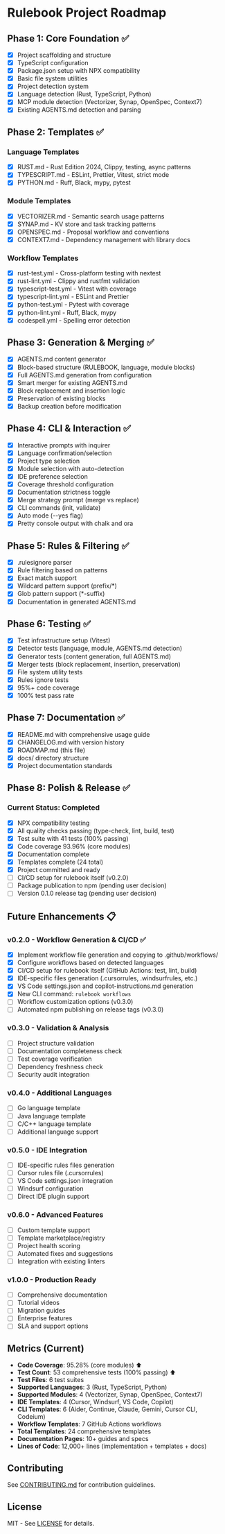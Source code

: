 # Rulebook Project Roadmap

## Phase 1: Core Foundation ✅

- [x] Project scaffolding and structure
- [x] TypeScript configuration
- [x] Package.json setup with NPX compatibility
- [x] Basic file system utilities
- [x] Project detection system
- [x] Language detection (Rust, TypeScript, Python)
- [x] MCP module detection (Vectorizer, Synap, OpenSpec, Context7)
- [x] Existing AGENTS.md detection and parsing

## Phase 2: Templates ✅

### Language Templates
- [x] RUST.md - Rust Edition 2024, Clippy, testing, async patterns
- [x] TYPESCRIPT.md - ESLint, Prettier, Vitest, strict mode
- [x] PYTHON.md - Ruff, Black, mypy, pytest

### Module Templates
- [x] VECTORIZER.md - Semantic search usage patterns
- [x] SYNAP.md - KV store and task tracking patterns
- [x] OPENSPEC.md - Proposal workflow and conventions
- [x] CONTEXT7.md - Dependency management with library docs

### Workflow Templates
- [x] rust-test.yml - Cross-platform testing with nextest
- [x] rust-lint.yml - Clippy and rustfmt validation
- [x] typescript-test.yml - Vitest with coverage
- [x] typescript-lint.yml - ESLint and Prettier
- [x] python-test.yml - Pytest with coverage
- [x] python-lint.yml - Ruff, Black, mypy
- [x] codespell.yml - Spelling error detection

## Phase 3: Generation & Merging ✅

- [x] AGENTS.md content generator
- [x] Block-based structure (RULEBOOK, language, module blocks)
- [x] Full AGENTS.md generation from configuration
- [x] Smart merger for existing AGENTS.md
- [x] Block replacement and insertion logic
- [x] Preservation of existing blocks
- [x] Backup creation before modification

## Phase 4: CLI & Interaction ✅

- [x] Interactive prompts with inquirer
- [x] Language confirmation/selection
- [x] Project type selection
- [x] Module selection with auto-detection
- [x] IDE preference selection
- [x] Coverage threshold configuration
- [x] Documentation strictness toggle
- [x] Merge strategy prompt (merge vs replace)
- [x] CLI commands (init, validate)
- [x] Auto mode (--yes flag)
- [x] Pretty console output with chalk and ora

## Phase 5: Rules & Filtering ✅

- [x] .rulesignore parser
- [x] Rule filtering based on patterns
- [x] Exact match support
- [x] Wildcard pattern support (prefix/*)
- [x] Glob pattern support (*-suffix)
- [x] Documentation in generated AGENTS.md

## Phase 6: Testing ✅

- [x] Test infrastructure setup (Vitest)
- [x] Detector tests (language, module, AGENTS.md detection)
- [x] Generator tests (content generation, full AGENTS.md)
- [x] Merger tests (block replacement, insertion, preservation)
- [x] File system utility tests
- [x] Rules ignore tests
- [x] 95%+ code coverage
- [x] 100% test pass rate

## Phase 7: Documentation ✅

- [x] README.md with comprehensive usage guide
- [x] CHANGELOG.md with version history
- [x] ROADMAP.md (this file)
- [x] docs/ directory structure
- [x] Project documentation standards

## Phase 8: Polish & Release ✅

### Current Status: Completed

- [x] NPX compatibility testing
- [x] All quality checks passing (type-check, lint, build, test)
- [x] Test suite with 41 tests (100% passing)
- [x] Code coverage 93.96% (core modules)
- [x] Documentation complete
- [x] Templates complete (24 total)
- [x] Project committed and ready
- [ ] CI/CD setup for rulebook itself (v0.2.0)
- [ ] Package publication to npm (pending user decision)
- [ ] Version 0.1.0 release tag (pending user decision)

## Future Enhancements 📋

### v0.2.0 - Workflow Generation & CI/CD ✅

- [x] Implement workflow file generation and copying to .github/workflows/
- [x] Configure workflows based on detected languages
- [x] CI/CD setup for rulebook itself (GitHub Actions: test, lint, build)
- [x] IDE-specific files generation (.cursorrules, .windsurfrules, etc.)
- [x] VS Code settings.json and copilot-instructions.md generation
- [x] New CLI command: `rulebook workflows`
- [ ] Workflow customization options (v0.3.0)
- [ ] Automated npm publishing on release tags (v0.3.0)

### v0.3.0 - Validation & Analysis
- [ ] Project structure validation
- [ ] Documentation completeness check
- [ ] Test coverage verification
- [ ] Dependency freshness check
- [ ] Security audit integration

### v0.4.0 - Additional Languages
- [ ] Go language template
- [ ] Java language template
- [ ] C/C++ language template
- [ ] Additional language support

### v0.5.0 - IDE Integration
- [ ] IDE-specific rules files generation
- [ ] Cursor rules file (.cursorrules)
- [ ] VS Code settings.json integration
- [ ] Windsurf configuration
- [ ] Direct IDE plugin support

### v0.6.0 - Advanced Features
- [ ] Custom template support
- [ ] Template marketplace/registry
- [ ] Project health scoring
- [ ] Automated fixes and suggestions
- [ ] Integration with existing linters

### v1.0.0 - Production Ready
- [ ] Comprehensive documentation
- [ ] Tutorial videos
- [ ] Migration guides
- [ ] Enterprise features
- [ ] SLA and support options

## Metrics (Current)

- **Code Coverage**: 95.28% (core modules) ⬆️
- **Test Count**: 53 comprehensive tests (100% passing) ⬆️
- **Test Files**: 6 test suites
- **Supported Languages**: 3 (Rust, TypeScript, Python)
- **Supported Modules**: 4 (Vectorizer, Synap, OpenSpec, Context7)
- **IDE Templates**: 4 (Cursor, Windsurf, VS Code, Copilot)
- **CLI Templates**: 6 (Aider, Continue, Claude, Gemini, Cursor CLI, Codeium)
- **Workflow Templates**: 7 GitHub Actions workflows
- **Total Templates**: 24 comprehensive templates
- **Documentation Pages**: 10+ guides and specs
- **Lines of Code**: 12,000+ lines (implementation + templates + docs)

## Contributing

See [CONTRIBUTING.md](../CONTRIBUTING.md) for contribution guidelines.

## License

MIT - See [LICENSE](../LICENSE) for details.

